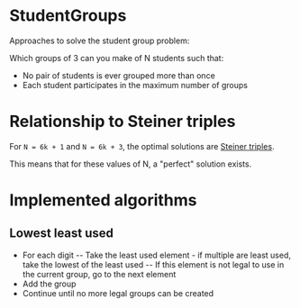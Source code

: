 # StudentGroups

Approaches to solve the student group problem:

Which groups of 3 can you make of N students such that:
- No pair of students is ever grouped more than once
- Each student participates in the maximum number of groups

# Relationship to Steiner triples

For `N = 6k + 1` and `N = 6k + 3`, the optimal solutions are [Steiner triples](https://en.wikipedia.org/wiki/Steiner_system).

This means that for these values of N, a "perfect" solution exists.

# Implemented algorithms

## Lowest least used

- For each digit
-- Take the least used element - if multiple are least used, take the lowest of the least used
-- If this element is not legal to use in the current group, go to the next element
- Add the group
- Continue until no more legal groups can be created

